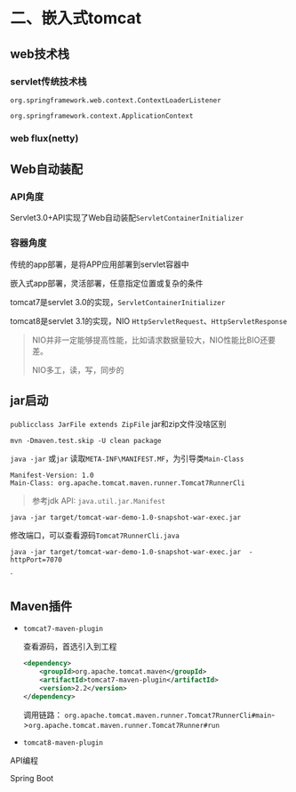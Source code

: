 # 二、嵌入式tomcat

## web技术栈

### servlet传统技术栈

`org.springframework.web.context.ContextLoaderListener`

`org.springframework.context.ApplicationContext`

### web flux(netty)

## Web自动装配

### API角度

Servlet3.0+API实现了Web自动装配`ServletContainerInitializer`

### 容器角度

传统的app部署，是将APP应用部署到servlet容器中

嵌入式app部署，灵活部署，任意指定位置或复杂的条件

tomcat7是servlet 3.0的实现，`ServletContainerInitializer`

tomcat8是servlet 3.1的实现，NIO `HttpServletRequest`、`HttpServletResponse`

> NIO并非一定能够提高性能，比如请求数据量较大，NIO性能比BIO还要差。
>
> NIO多工，读，写，同步的

## jar启动

`publicclass JarFile extends ZipFile` jar和zip文件没啥区别

`mvn -Dmaven.test.skip -U clean package`

`java -jar` 或`jar` 读取`META-INF\MANIFEST.MF`，为引导类`Main-Class`

```
Manifest-Version: 1.0
Main-Class: org.apache.tomcat.maven.runner.Tomcat7RunnerCli
```

> 参考jdk API: `java.util.jar.Manifest`

`java -jar target/tomcat-war-demo-1.0-snapshot-war-exec.jar`

修改端口，可以查看源码`Tomcat7RunnerCli.java`

`java -jar target/tomcat-war-demo-1.0-snapshot-war-exec.jar  -httpPort=7070`

`

## Maven插件

* `tomcat7-maven-plugin`

  查看源码，首选引入到工程

  ```xml
  <dependency>
      <groupId>org.apache.tomcat.maven</groupId>
      <artifactId>tomcat7-maven-plugin</artifactId>
      <version>2.2</version>
  </dependency>
  ```

  调用链路： `org.apache.tomcat.maven.runner.Tomcat7RunnerCli#main`->`org.apache.tomcat.maven.runner.Tomcat7Runner#run`

* `tomcat8-maven-plugin`







API编程

Spring Boot

​		